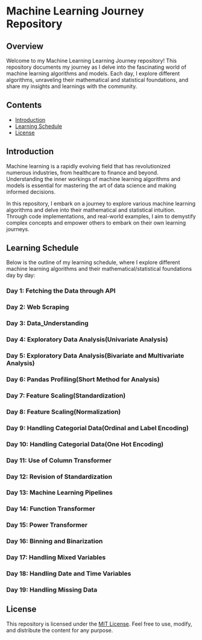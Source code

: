# Machine Learning Journey Repository

## Overview
Welcome to my Machine Learning Learning Journey repository! This repository documents my journey as I delve into the fascinating world of machine learning algorithms and models. Each day, I explore different algorithms, unraveling their mathematical and statistical foundations, and share my insights and learnings with the community.

## Contents
- [Introduction](#introduction)
- [Learning Schedule](#learning-schedule)
- [License](#license)

## Introduction
Machine learning is a rapidly evolving field that has revolutionized numerous industries, from healthcare to finance and beyond. Understanding the inner workings of machine learning algorithms and models is essential for mastering the art of data science and making informed decisions.

In this repository, I embark on a journey to explore various machine learning algorithms and delve into their mathematical and statistical intuition. Through code implementations, and real-world examples, I aim to demystify complex concepts and empower others to embark on their own learning journeys.

## Learning Schedule
Below is the outline of my learning schedule, where I explore different machine learning algorithms and their mathematical/statistical foundations day by day:

### Day 1: Fetching the Data through API

### Day 2: Web Scraping

### Day 3: Data_Understanding

### Day 4: Exploratory Data Analysis(Univariate Analysis)

### Day 5: Exploratory Data Analysis(Bivariate and Multivariate Analysis)

### Day 6: Pandas Profiling(Short Method for Analysis)

### Day 7: Feature Scaling(Standardization)

### Day 8: Feature Scaling(Normalization)

### Day 9: Handling Categorial Data(Ordinal and Label Encoding)

### Day 10: Handling Categorial Data(One Hot Encoding)

### Day 11: Use of Column Transformer

### Day 12: Revision of Standardization

### Day 13: Machine Learning Pipelines

### Day 14: Function Transformer

### Day 15: Power Transformer

### Day 16: Binning and Binarization

### Day 17: Handling Mixed Variables

### Day 18: Handling Date and Time Variables

### Day 19: Handling Missing Data


## License
This repository is licensed under the [MIT License](LICENSE). Feel free to use, modify, and distribute the content for any purpose.
